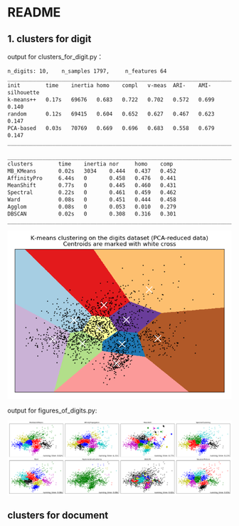 # README



## 1. clusters for digit

output for clusters_for_digit.py：

```
n_digits: 10, 	 n_samples 1797, 	 n_features 64
__________________________________________________________________________________
init		time	inertia	homo	compl	v-meas	ARI-	AMI-	silhouette
k-means++	0.17s	69676	0.683	0.722	0.702	0.572	0.699	0.140
random   	0.12s	69415	0.604	0.652	0.627	0.467	0.623	0.147
PCA-based	0.03s	70769	0.669	0.696	0.683	0.558	0.679	0.147
__________________________________________________________________________________

__________________________________________________________________________________
clusters		time	inertia	nor		homo	comp
MB_KMeans		0.02s	3034	0.444	0.437	0.452
AffinityPro		6.44s	0		0.458	0.476	0.441
MeanShift		0.77s	0		0.445	0.460	0.431
Spectral 		0.22s	0		0.461	0.459	0.462
Ward     		0.08s	0		0.451	0.444	0.458
Agglom   		0.08s	0		0.053	0.010	0.279
DBSCAN   		0.02s	0		0.308	0.316	0.301
__________________________________________________________________________________
```

![myplot](myplot.png)

output for figures_of_digits.py:

![myplot0](myplot0.png)



## clusters for document


